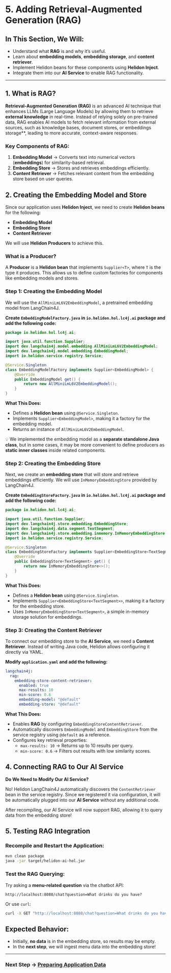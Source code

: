 # 5. Adding Retrieval-Augmented Generation (RAG)

## In This Section, We Will:
- Understand what **RAG** is and why it’s useful.
- Learn about **embedding models**, **embedding storage**, and **content retriever**.
- Implement Helidon beans for these components using **Helidon Inject**.
- Integrate them into our **AI Service** to enable RAG functionality.

---

## 1. What is RAG?

**Retrieval-Augmented Generation (RAG)** is an advanced AI technique that enhances LLMs (Large Language Models) by allowing them to retrieve **external knowledge** in real-time. Instead of relying solely on pre-trained data, RAG enables AI models to fetch relevant information from external sources, such as knowledge bases, document stores, or embeddings storage**, leading to more accurate, context-aware responses.

### Key Components of RAG:

1. **Embedding Model** → Converts text into numerical vectors (**embeddings**) for similarity-based retrieval.
2. **Embedding Store** → Stores and retrieves embeddings efficiently.
3. **Content Retriever** → Fetches relevant content from the embedding store based on user queries.

## 2. Creating the Embedding Model and Store

Since our application uses **Helidon Inject**, we need to create **Helidon beans** for the following:

- **Embedding Model**
- **Embedding Store**
- **Content Retriever**

We will use **Helidon Producers** to achieve this.

### What is a Producer?

A **Producer** is a **Helidon bean** that implements `Supplier<T>`, where `T` is the type it produces. This allows us to define custom factories for components like embedding models and stores.

### Step 1: Creating the Embedding Model

We will use the `AllMiniLmL6V2EmbeddingModel`, a pretrained embedding model from LangChain4J.

**Create `EmbeddingModelFactory.java` in `io.helidon.hol.lc4j.ai` package and add the following code:**

```java
package io.helidon.hol.lc4j.ai;

import java.util.function.Supplier;
import dev.langchain4j.model.embedding.AllMiniLmL6V2EmbeddingModel;
import dev.langchain4j.model.embedding.EmbeddingModel;
import io.helidon.service.registry.Service;

@Service.Singleton
class EmbeddingModelFactory implements Supplier<EmbeddingModel> {
    @Override
    public EmbeddingModel get() {
        return new AllMiniLmL6V2EmbeddingModel();
    }
}
```

**What This Does:**

- Defines a **Helidon bean** using `@Service.Singleton`.
- Implements `Supplier<EmbeddingModel>`, making it a factory for the embedding model.
- Returns an instance of `AllMiniLmL6V2EmbeddingModel`.

💡 We implemented the embedding model as a **separate standalone Java class**, but in some cases, it may be more convenient to define producers as **static inner classes** inside related components.

### Step 2: Creating the Embedding Store

Next, we create an **embedding store** that will store and retrieve embeddings efficiently. We will use `InMemoryEmbeddingStore` provided by LangChain4J.

**Create `EmbeddingStoreFactory.java` in `io.helidon.hol.lc4j.ai` package and add the following code:**

```java
package io.helidon.hol.lc4j.ai;

import java.util.function.Supplier;
import dev.langchain4j.store.embedding.EmbeddingStore;
import dev.langchain4j.data.segment.TextSegment;
import dev.langchain4j.store.embedding.inmemory.InMemoryEmbeddingStore;
import io.helidon.service.registry.Service;

@Service.Singleton
class EmbeddingStoreFactory implements Supplier<EmbeddingStore<TextSegment>> {
    @Override
    public EmbeddingStore<TextSegment> get() {
        return new InMemoryEmbeddingStore<>();
    }
}
```

**What This Does:**

- Defines a **Helidon bean** using `@Service.Singleton`.
- Implements `Supplier<EmbeddingStore<TextSegment>>`, making it a factory for the embedding store.
- Uses `InMemoryEmbeddingStore<TextSegment>`, a simple in-memory storage solution for embeddings.

### Step 3: Creating the Content Retriever

To connect our embedding store to the **AI Service**, we need a **Content Retriever**. Instead of writing Java code, Helidon allows configuring it directly via YAML.

**Modify `application.yaml` and add the following:**

```yaml
langchain4j:
  rag:
    embedding-store-content-retriever:
      enabled: true
      max-results: 10
      min-score: 0.6
      embedding-model: "@default"
      embedding-store: "@default"
```

**What This Does:**

- Enables **RAG** by configuring `EmbeddingStoreContentRetriever`.
- Automatically discovers `EmbeddingModel` and `EmbeddingStore` from the service registry using `@default` as a reference.
- Configures key retrieval properties:
    - `max-results: 10` → Returns up to 10 results per query.
    - `min-score: 0.6` → Filters out results with low similarity scores.

## 4. Connecting RAG to Our AI Service

**Do We Need to Modify Our AI Service?**  

No! Helidon LangChain4J automatically discovers the `ContentRetriever` bean in the service registry. Since we registered it via configuration, it will be automatically plugged into our **AI Service** without any additional code.

After recompiling, our AI Service will now support RAG, allowing it to query data from the embedding store!

## 5. Testing RAG Integration

### Recompile and Restart the Application:

```sh
mvn clean package
java -jar target/helidon-ai-hol.jar
```

### Test the RAG Querying:

Try asking a **menu-related question** via the chatbot API:

```
http://localhost:8080/chat?question=What drinks do you have?
```

Or use `curl`:

```sh
curl -X GET "http://localhost:8080/chat?question=What drinks do you have?"
```

**Expected Behavior:**
- 
- Initially, **no data** is in the embedding store, so results may be empty.
- In the **next step**, we will ingest menu data into the embedding store!

---

### Next Step → [Preparing Application Data](06_preparing_application_data.md)

